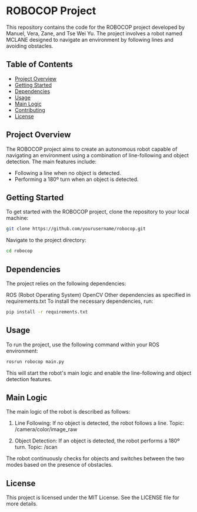 # ROBOCOP Project

This repository contains the code for the ROBOCOP project developed by Manuel, Vera, Zane, and Tse Wei Yu. The project involves a robot named MCLANE designed to navigate an environment by following lines and avoiding obstacles.

## Table of Contents
- [Project Overview](#project-overview)
- [Getting Started](#getting-started)
- [Dependencies](#dependencies)
- [Usage](#usage)
- [Main Logic](#main-logic)
- [Contributing](#contributing)
- [License](#license)

## Project Overview

The ROBOCOP project aims to create an autonomous robot capable of navigating an environment using a combination of line-following and object detection. The main features include:
- Following a line when no object is detected.
- Performing a 180º turn when an object is detected.

## Getting Started

To get started with the ROBOCOP project, clone the repository to your local machine:

```bash
git clone https://github.com/yourusername/robocop.git
```

Navigate to the project directory:
```bash
cd robocop
```

## Dependencies

The project relies on the following dependencies:

ROS (Robot Operating System)
OpenCV
Other dependencies as specified in requirements.txt
To install the necessary dependencies, run:

```bash
pip install -r requirements.txt
```

## Usage
To run the project, use the following command within your ROS environment:

```bash
rosrun robocop main.py
```

This will start the robot's main logic and enable the line-following and object detection features.

## Main Logic
The main logic of the robot is described as follows:

1. Line Following: If no object is detected, the robot follows a line.
Topic: /camera/color/image_raw

2. Object Detection: If an object is detected, the robot performs a 180º turn.
Topic: /scan

The robot continuously checks for objects and switches between the two modes based on the presence of obstacles.

## License
This project is licensed under the MIT License. See the LICENSE file for more details.
